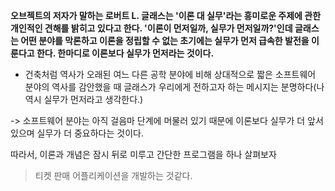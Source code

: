 **오브젝트의 저자가 말하는 로버트 L. 글래스는 '이론 대 실무'라는 흥미로운 주제에 관한 개인적인 견해를 밝히고 있다고 한다. '이론이 먼저일까, 실무가 먼저일까?'인데 글래스는 어떤 분야를 막론하고 이론을
정립할 수 없는 초기에는 실무가 먼저 급속한 발전을 이룬다고 한다. 한마디로 이론보다 실무가 먼저라는 것이다.**

- 건축처럼 역사가 오래된 여느 다른 공학 분야에 비해 상대적으로 짧은 소프트웨어 분야의 역사를 감안했을 때 글래스가 우리에게 전하고자 하는 메시지는 분명하다(나 역시 실무가 먼저라고 생각한다.)

-> 소프트웨어 분야는 아직 걸음마 단계에 머물러 있기 때문에 이론보다 실무가 더 앞서 있으며 실무가 더 중요하다는 것이다. 

따라서, 이론과 개념은 잠시 뒤로 미루고 간단한 프로그램을 하나 살펴보자 
> 티켓 판매 어플리케이션을 개발하는 것같다.
